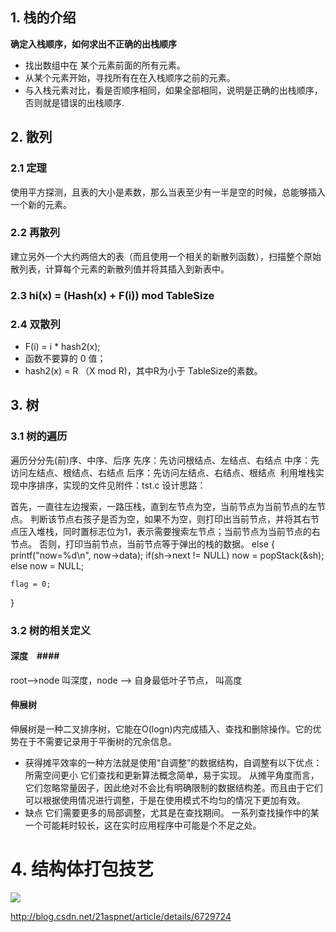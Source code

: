 ## 1. 栈的介绍 ##

**确定入栈顺序，如何求出不正确的出栈顺序**

-  找出数组中在 某个元素前面的所有元素。
-  从某个元素开始，寻找所有在在入栈顺序之前的元素。
-  与入栈元素对比，看是否顺序相同，如果全部相同，说明是正确的出栈顺序，否则就是错误的出栈顺序.

## 2. 散列 ##
### 2.1 定理 ###
   使用平方探测，且表的大小是素数，那么当表至少有一半是空的时候，总能够插入一个新的元素。

### 2.2 再散列  ###
   建立另外一个大约两倍大的表（而且使用一个相关的新散列函数），扫描整个原始散列表，计算每个元素的新散列值并将其插入到新表中。

### 2.3 hi(x) = (Hash(x) + F(i)) mod TableSize ###

### 2.4 双散列  ###
-  F(i) = i * hash2(x);
-  函数不要算的 0 值；
-  hash2(x) = R （X mod R)，其中R为小于 TableSize的素数。

## 3. 树 ##
### 3.1 树的遍历 ###
遍历分分先(前)序、中序、后序
先序：先访问根结点、左结点、右结点
中序：先访问左结点、根结点、右结点
后序：先访问左结点、右结点、根结点
﻿
利用堆栈实现中序排序，实现的文件见附件：tst.c
设计思路： 
 
首先，一直往左边搜索，一路压栈，直到左节点为空，当前节点为当前节点的左节点。
判断该节点右孩子是否为空，如果不为空，则打印出当前节点，并将其右节点压入堆栈，同时置标志位为1，表示需要搜索左节点；当前节点为当前节点的右节点。
否则，打印当前节点，当前节点等于弹出的栈的数据。
else
{
    printf("now=%d\n", now->data);
    if(sh->next != NULL)
        now = popStack(&sh);
    else
        now = NULL;

    flag = 0;
}

### 3.2 树的相关定义 ###
#### 深度　####
root-->node 叫深度，node --> 自身最低叶子节点， 叫高度

#### 伸展树 ####
伸展树是一种二叉排序树，它能在O(logn)内完成插入、查找和删除操作。它的优势在于不需要记录用于平衡树的冗余信息。

- 获得摊平效率的一种方法就是使用“自调整”的数据结构，自调整有以下优点：
所需空间更小
它们查找和更新算法概念简单，易于实现。
从摊平角度而言，它们忽略常量因子，因此绝对不会比有明确限制的数据结构差。而且由于它们可以根据使用情况进行调整，于是在使用模式不均匀的情况下更加有效。
- 缺点
它们需要更多的局部调整，尤其是在查找期间。
一系列查找操作中的某一个可能耗时较长，这在实时应用程序中可能是个不足之处。

# 4. 结构体打包技艺 #

![](/kvm_blog/img/structure_package.gif)

http://blog.csdn.net/21aspnet/article/details/6729724





 
